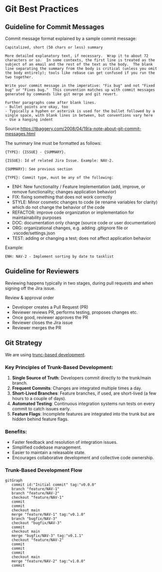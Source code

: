# Git Best Practices

## Guideline for Commit Messages

Commit message format explained by a sample commit message:

    Capitalized, short (50 chars or less) summary

    More detailed explanatory text, if necessary.  Wrap it to about 72 characters or so.  In some contexts, the first line is treated as the subject of an email and the rest of the text as the body.  The blank line separating the summary from the body is critical (unless you omit the body entirely); tools like rebase can get confused if you run the
    two together.

    Write your commit message in the imperative: "Fix bug" and not "Fixed bug" or "Fixes bug."  This convention matches up with commit messages generated by commands like git merge and git revert.

    Further paragraphs come after blank lines.
    - Bullet points are okay, too
    - Typically a hyphen or asterisk is used for the bullet followed by a single space, with blank lines in between, but conventions vary here
    - Use a hanging indent

Source:<https://tbaggery.com/2008/04/19/a-note-about-git-commit-messages.html>

The summary line must be formatted as follows:

    {TYPE}: {ISSUE} - {SUMMARY}.

    {ISSUE}: Id of related Jira Issue. Example: NAV-2.

    {SUMMARY}: See previous section

    {TYPE}: Commit type, must be any of the following:

* ENH: New functionality / Feature Implementation
  (add, improve, or remove functionality; changes application behavior)
* FIX: fixing something that does not work correctly
* STYLE: Minor cosmetic changes to code (ie rename variables for clarity)
  which do not change the behavior of the code
* REFACTOR: improve code organization or implementation
  for maintainability purposes
* DOC: documentation only change (source code or user documentation)
* ORG: organizational changes, e.g. adding .gitignore file or .vscode/settings.json
* TEST: adding or changing a test; does not affect application behavior

Example:

    ENH: NAV-2 - Implement sorting by date to tasklist

## Guideline for Reviewers

Reviewing happens typically in two stages, during pull requests and when
signing off the Jira issue.

Review & approval order

* Developer creates a Pull Request (PR)
* Reviewer reviews PR, performs testing, proposes changes etc.
* Once good, reviewer approves the PR
* Reviewer closes the Jira issue
* Reviewer merges the PR

## Git Strategy

We are using [trunc-based development](https://trunkbaseddevelopment.com/).

### Key Principles of Trunk-Based Development:

1. **Single Source of Truth**: Developers commit directly to the trunk/main branch.
2. **Frequent Commits**: Changes are integrated multiple times a day.
3. **Short-Lived Branches**: Feature branches, if used, are short-lived (a few hours to a couple of days).
4. **Automated Testing**: Continuous integration systems run tests on every commit to catch issues early.
5. **Feature Flags**: Incomplete features are integrated into the trunk but are hidden behind feature flags.

### Benefits:

- Faster feedback and resolution of integration issues.
- Simplified codebase management.
- Easier to maintain a releasable state.
- Encourages collaborative development and collective code ownership.

### Trunk-Based Development Flow

```mermaid
gitGraph
   commit id:"Initial commit" tag:"v0.0.0"
   branch "feature/NAV-1"
   branch "feature/NAV-2"
   checkout "feature/NAV-1"
   commit
   commit
   checkout main
   merge "feature/NAV-1" tag:"v0.1.0"
   branch "bugfix/NAV-3"
   checkout "bugfix/NAV-3"
   commit
   checkout main
   merge "bugfix/NAV-3" tag:"v0.1.1"
   checkout "feature/NAV-2"
   commit
   commit
   commit
   checkout main
   merge "feature/NAV-2" tag:"v1.0.0"
   commit
  
```